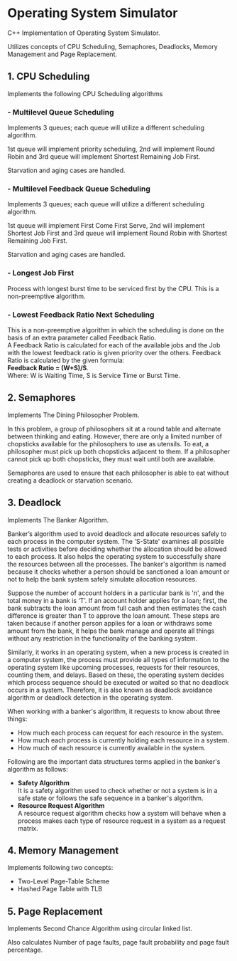 # **Operating System Simulator**
C++ Implementation of Operating System Simulator.  

Utilizes concepts of CPU Scheduling, Semaphores, Deadlocks, Memory Management and Page Replacement.

 ##  **1. CPU Scheduling**
Implements the following CPU Scheduling algorithms
### - Multilevel Queue Scheduling
Implements 3 queues; each queue will utilize a different scheduling
algorithm.  

1st queue will implement priority scheduling, 2nd will implement Round Robin and 3rd queue will implement Shortest Remaining Job First.  
  

Starvation and aging cases are handled.

### - Multilevel Feedback Queue Scheduling 
Implements 3 queues; each queue will utilize a different scheduling
algorithm.  

1st queue will implement First Come First Serve, 2nd will implement Shortest Job First and 3rd queue will implement Round Robin with Shortest Remaining Job First.  
  

Starvation and aging cases are handled.

### - Longest Job First 
Process with longest burst time to be serviced first by the CPU. This is a non-preemptive algorithm.
### - Lowest Feedback Ratio Next Scheduling
This is a non-preemptive algorithm in which the scheduling is done on the basis of an extra parameter called Feedback Ratio.  
A Feedback Ratio is calculated for each of the available jobs and the Job with the lowest feedback ratio is given priority over the others.
Feedback Ratio is calculated by the given formula:  
 **Feedback Ratio = (W+S)/S**.  
Where: W is Waiting Time, S is Service Time or Burst Time.

 ##  **2. Semaphores**
Implements The Dining Philosopher Problem.  

In this problem, a group of philosophers sit at a round table and alternate between thinking and eating. However, there are only a limited number of chopsticks available for the philosophers to use as utensils. To eat, a philosopher must pick up both chopsticks adjacent to them. If a philosopher cannot pick up both chopsticks, they must wait until both are available. 
 
Semaphores are used to ensure that each philosopher is able to eat without creating a deadlock or starvation scenario.


 ##  **3. Deadlock**
Implements The Banker Algorithm.  

Banker’s algorithm used to avoid deadlock and allocate resources safely to each process in the computer system. The 'S-State' examines all possible tests or activities before deciding whether the allocation should be allowed to each process. It also helps the operating system to successfully share the resources between all the processes. The banker's algorithm is
named because it checks whether a person should be sanctioned a loan amount or not to help the bank system safely simulate allocation resources. 
 

Suppose the number of account holders in a particular bank is 'n', and the total money in a bank is ‘T’. If an account holder applies for a loan; first, the bank subtracts the loan amount from full cash and then estimates the cash difference is greater than T to approve the loan
amount. These steps are taken because if another person applies for a loan or withdraws some amount from the bank, it helps the bank manage and operate all things without any restriction in the functionality of the banking system.  


Similarly, it works in an operating system, when a new process is created in a computer system, the process must provide all types of information to the operating system like upcoming processes, requests for their resources, counting them, and delays. Based on these, the operating system decides which process sequence should be executed or waited so that no deadlock occurs in a system. Therefore, it is also known as deadlock avoidance algorithm or deadlock detection in the operating system.  


When working with a banker's algorithm, it requests to know about three things:  
- How much each process can request for each resource in the system.  
- How much each process is currently holding each resource in a system.  
- How much of each resource is currently available in the system.  


Following are the important data structures terms applied in the banker's algorithm as follows:  
- **Safety Algorithm**  
It is a safety algorithm used to check whether or not a system is in a safe state or follows the safe sequence in a banker's algorithm.  
- **Resource Request Algorithm**  
A resource request algorithm checks how a system will behave when a process makes each type of resource request in a system as a request matrix.

##  **4. Memory Management**
Implements following two concepts:  
- Two-Level Page-Table Scheme  
- Hashed Page Table with TLB

 ##  **5. Page Replacement**
Implements Second Chance Algorithm using circular linked list.  

Also calculates Number of page faults, page fault probability and page fault percentage. 
